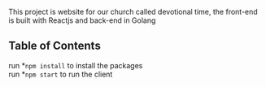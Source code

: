 This project is website for our church called devotional time, the front-end is built with Reactjs and back-end in Golang

## Table of Contents

run *```npm install``` to install the packages <br>
run *```npm start``` to run the client
